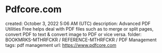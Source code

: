 # Pdfcore.com

created: October 3, 2022 5:06 AM (UTC)
description: Advanced PDF Utilities Free helps deal with PDF files such as to merge or split pages, convert PDF to text & convert image to PDF or vice versa.
folder: BOOKMRKS-MTHRFCKR / REFERENCE-MTHRFCKR / PDF Management
tags: pdf management
url: https://www.pdfcore.com